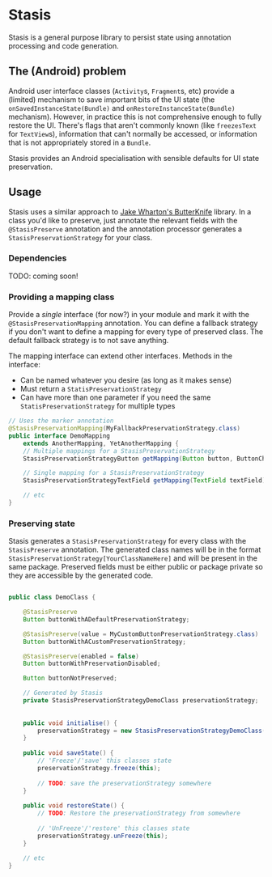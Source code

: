 # Stasis
Stasis is a general purpose library to persist state using annotation processing and code generation.


## The (Android) problem
Android user interface classes (`Activity`s, `Fragment`s, etc) provide a (limited) mechanism to save important bits of the UI state (the `onSavedInstanceState(Bundle)` and `onRestoreInstanceState(Bundle)` mechanism).
However, in practice this is not comprehensive enough to fully restore the UI.
There's flags that aren't commonly known (like `freezesText` for `TextView`s), information that can't normally be accessed, or information that is not appropriately stored in a `Bundle`.

Stasis provides an Android specialisation with sensible defaults for UI state preservation.

## Usage
Stasis uses a similar approach to [Jake Wharton's ButterKnife](https://github.com/JakeWharton/butterknife) library. 
In a class you'd like to preserve, just annotate the relevant fields with the `@StasisPreserve` annotation and the annotation processor generates a `StasisPreservationStrategy` for your class.

### Dependencies
TODO: coming soon!

### Providing a mapping class
Provide a *single* interface (for now?) in your module and mark it with the `@StasisPreservationMapping` annotation.
You can define a fallback strategy if you don't want to define a mapping for every type of preserved class.
The default fallback strategy is to not save anything.

The mapping interface can extend other interfaces.
Methods in the interface:

* Can be named whatever you desire (as long as it makes sense)
* Must return a `StatisPreservationStrategy`
* Can have more than one parameter if you need the same `StatisPreservationStrategy` for multiple types

```Java
// Uses the marker annotation
@StasisPreservationMapping(MyFallbackPreservationStrategy.class)
public interface DemoMapping 
	extends AnotherMapping, YetAnotherMapping {
	// Multiple mappings for a StasisPreservationStrategy
	StasisPreservationStrategyButton getMapping(Button button, ButtonChildClass buttonChildClass);

	// Single mapping for a StasisPreservationStrategy
	StasisPreservationStrategyTextField getMapping(TextField textField);

	// etc
}
```


### Preserving state

Stasis generates a `StasisPreservationStrategy` for every class with the `StasisPreserve` annotation.
The generated class names will be in the format `StasisPreservationStrategy[YourClassNameHere]` and will be present in the same package.
Preserved fields must be either public or package private so they are accessible by the generated code.


```Java

public class DemoClass {

	@StasisPreserve
	Button buttonWithADefaultPreservationStrategy;

	@StasisPreserve(value = MyCustomButtonPreservationStrategy.class)
	Button buttonWithACustomPreservationStrategy;

	@StasisPreserve(enabled = false)
	Button buttonWithPreservationDisabled;

	Button buttonNotPreserved;

	// Generated by Stasis
	private StasisPreservationStrategyDemoClass preservationStrategy;
	
	
	public void initialise() {
		preservationStrategy = new StasisPreservationStrategyDemoClass();
	}
	
	public void saveState() {
		// 'Freeze'/'save' this classes state
		preservationStrategy.freeze(this);
		
		// TODO: save the preservationStrategy somewhere
	}
	
	public void restoreState() {
		// TODO: Restore the preservationStrategy from somewhere
		
		// 'UnFreeze'/'restore' this classes state
		preservationStrategy.unFreeze(this);
	}
	
	// etc
}
```
